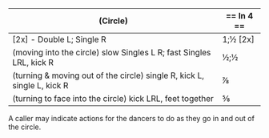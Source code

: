 |(Circle) | == In 4 == |
|----|-----|
|[2x] - Double L; Single R| 1;½ [2x] |
|(moving into the circle) slow Singles L R; fast Singles LRL, kick R | ½;½|
|(turning & moving out of the circle) single R, kick L, single L, kick R | ⅞ |
|(turning to face into the circle) kick LRL, feet together | ⅝ |
A caller may indicate actions for the dancers to do as they go in and out of the circle.

